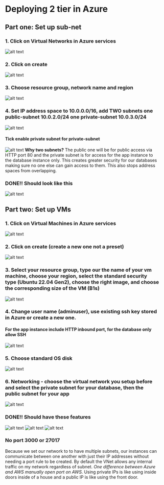 # Deploying 2 tier in Azure
## Part one: Set up sub-net
### 1. Click on Virtual Networks in Azure services
![alt text](images/image.png)
### 2. Click on create
![alt text](images/image1.png)
### 3. Choose resource group, network name and region
![alt text](images/image2.png)
### 4. Set IP address space to 10.0.0.0/16, add TWO subnets one public-subnet 10.0.2.0/24 one private-subnet 10.0.3.0/24
![alt text](images/image3.png)
#### Tick enable private subnet for private-subnet
![alt text](images/image4.png)
**Why two subnets?** The public one will be for public access via HTTP port 80 and the private subnet is for access for the app instance to the database instance only. This creates greater security for our databases making sure no one else can gain access to them. This also stops address spaces from overlapping.
### DONE!! Should look like this
![alt text](images/image5.png)
## Part two: Set up VMs
### 1. Click on Virtual Machines in Azure services
![alt text](images/image6.png)
### 2. Click on create (create a new one not a preset)
![alt text](images/image7.png)
### 3. Select your resource group, type our the name of your vm machine, choose your region, select the standard security type (Ubuntu 22.04 Gen2), choose the right image, and choose the corresponding size of the VM (B1s)
![alt text](images/image8.png)
### 4. Change user name (adminuser), use existing ssh key stored in Azure or create a new one. 
#### For the app instance include HTTP inbound port, for the database only allow SSH
![alt text](images/image9.png)
### 5. Choose standard OS disk
![alt text](images/image10.png)
### 6. Networking - choose the virtual network you setup before and select the private subnet for your database, then the public subnet for your app
![alt text](images/image11.png)
### DONE!! Should have these features
![alt text](images/image12.png)
![alt text](images/image13.png)
![alt text](images/image14.png)
### No port 3000 or 27017
Because we set our network to to have multiple subnets, our instances can communicate between one another with just their IP addresses without needing a port rule to be created. By default the VNet allows any internal traffic on my network regardless of subnet. *One difference between Azure and AWS manually open port on AWS.* Using private IPs is like using inside doors inside of a house and a public IP is like using the front door.